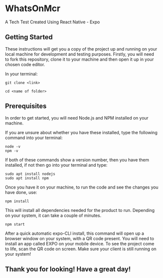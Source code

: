 # WhatsOnMcr
A Tech Test Created Using React Native - Expo

## Getting Started

These instructions will get you a copy of the project up and running on your local machine for development and testing purposes. Firstly, you will need to fork this repository, clone it to your machine and then open it up in your chosen code editor.

In your terminal:

```
git clone <link>

cd <name of folder>
```

## Prerequisites
In order to get started, you will need Node.js and NPM installed on your machine.

If you are unsure about whether you have these installed, type the following command into your terminal:

```
node -v
npm -v
```

If both of these commands show a version number, then you have them installed, if not then go into your terminal and type:

```
sudo apt install nodejs
sudo apt install npm
```

Once you have it on your machine, to run the code and see the changes you have done, use:

```
npm install
```
This will install all dependencies needed for the product to run. Depending on your system, it can take a couple of minutes.

```
npm start
```

After a quick automatic expo-CLI install, this command will open up a browser window on your system, with a QR code present.
You will need to install an app called EXPO on your mobile device.
To see the project come to life, scan the QR code on screen.
Make sure your client is still running on your system!

## Thank you for looking! Have a great day!
